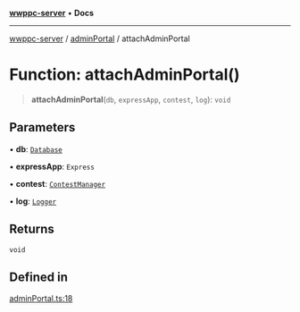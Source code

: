 [**wwppc-server**](../../README.md) • **Docs**

***

[wwppc-server](../../modules.md) / [adminPortal](../README.md) / attachAdminPortal

# Function: attachAdminPortal()

> **attachAdminPortal**(`db`, `expressApp`, `contest`, `log`): `void`

## Parameters

• **db**: [`Database`](../../database/classes/Database.md)

• **expressApp**: `Express`

• **contest**: [`ContestManager`](../../contest/classes/ContestManager.md)

• **log**: [`Logger`](../../log/interfaces/Logger.md)

## Returns

`void`

## Defined in

[adminPortal.ts:18](https://github.com/WWPPC/WWPPC-server/blob/96bcc74e00ec496e35202c4bddfc3a060fa4a556/src/adminPortal.ts#L18)
